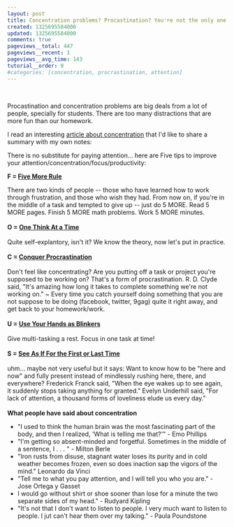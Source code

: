 ```yaml
---
layout: post
title: Concentration problems? Procastination? You're not the only one.
created: 1325695584000
updated: 1325695584000
comments: true
pageviews__total: 447
pageviews__recent: 1
pageviews__avg_time: 143
tutorial__order: 0
#categories: [concentration, procrastination, attention]
---
```

<p>&nbsp;</p>
<p>Procastination and concentration problems are big deals from a lot of people, specially for students. There are too many distractions that are more fun than our homework.</p>
<!--More-->
<p>I read an interesting&nbsp;<a href="http://altmedicine.about.com/od/optimumhealthessentials/a/Concentration.htm">article about concentration</a>&nbsp;that I&#39;d like to share a summary with my own notes:</p>
<p>There is no substitute for paying attention... here are Five tips to improve your attention/concentration/focus/productivity:</p>
<p><strong>F =&nbsp;</strong><u><strong>Five More Rule</strong></u></p>
<div>
	There are two kinds of people -- those who have learned how to work through frustration, and those who wish they had. From now on, if you&#39;re in the middle of a task and tempted to give up -- just do 5 MORE. Read 5 MORE pages. Finish 5 MORE math problems. Work 5 MORE minutes.</div>
<div>
	&nbsp;</div>
<div>
	<strong>O =&nbsp;<u>One Think At a Time</u></strong></div>
<div>
	&nbsp;</div>
<div>
	Quite self-explantory, isn&#39;t it? We know the theory, now let&#39;s put in practice.</div>
<div>
	&nbsp;</div>
<div>
	<div>
		<strong>C =&nbsp;<u>Conquer Procrastination</u></strong></div>
	<div>
		&nbsp;</div>
	<div>
		Don&#39;t feel like concentrating? Are you putting off a task or project you&#39;re supposed to be working on? That&#39;s a form of procrastination. R. D. Clyde said, &quot;It&#39;s amazing how long it takes to complete something we&#39;re not working on.&quot; ~ Every time you catch yourself doing something that you are not suppose to be doing (facebook, twitter, 9gag) quite it right away, and get back to your homework/work.</div>
	<div>
		&nbsp;</div>
	<div>
		<strong>U =&nbsp;<u>Use Your Hands as Blinkers</u></strong></div>
	<div>
		&nbsp;</div>
	<div>
		Give multi-tasking a rest. Focus in one task at time!</div>
	<div>
		&nbsp;</div>
	<div>
		<strong>S =&nbsp;<u>See As If For the First or Last Time</u></strong></div>
	<div>
		&nbsp;</div>
	<div>
		uhm... maybe not very useful but it says: Want to know how to be &quot;here and now&quot; and fully present instead of mindlessly rushing here, there, and everywhere? Frederick Franck said, &quot;When the eye wakes up to see again, it suddenly stops taking anything for granted.&quot; Evelyn Underhill said, &quot;For lack of attention, a thousand forms of loveliness elude us every day.&quot;</div>
	<div>
		&nbsp;</div>
	<div>
		<div>
			<strong>What people have said about concentration</strong></div>
		<ul>
			<li>
				&quot;I used to think the human brain was the most fascinating part of the body, and then I realized, &#39;What is telling me that?&#39;&quot; - Emo Phillips</li>
			<li>
				&quot;I&#39;m getting so absent-minded and forgetful. Sometimes in the middle of a sentence, I . . . &quot; - Milton Berle&nbsp;</li>
			<li>
				&quot;Iron rusts from disuse, stagnant water loses its purity and in cold weather becomes frozen, even so does inaction sap the vigors of the mind.&quot; Leonardo da Vinci&nbsp;</li>
			<li>
				&quot;Tell me to what you pay attention, and I will tell you who you are.&quot; - Jose Ortega y Gasset</li>
			<li>
				I would go without shirt or shoe sooner than lose for a minute the two separate sides of my head.&quot; - Rudyard Kipling</li>
			<li>
				&quot;It&#39;s not that I don&#39;t want to listen to people. I very much want to listen to people. I jut can&#39;t hear them over my talking.&quot; - Paula Poundstone</li>
		</ul>
	</div>
</div>
<p>&nbsp;</p>
